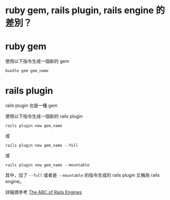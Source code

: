 # ruby gem, rails plugin, rails engine 的差別？

# ruby gem

使用以下指令生成一個新的 gem

```
bundle gem gem_name
```

# rails plugin

rails plugin 也是一種 gem

使用以下指令生成一個新的 rails plugin

```
rails plugin new gem_name
```

或

```
rails plugin new gem_name --full
```

或

```
rails plugin new gem_name --mountable
```

其中，加了 `--full` 或者是 `--mountable` 的指令生成的 rails plugin 又稱為 rails engine。

詳細請參考 [The ABC of Rails Engines](https://5xruby.tw/posts/rails-engines/)